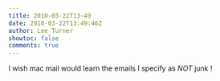 ```yaml
---
title: 2010-03-22T13-49
date: 2010-03-22T13:49:46Z
author: Lee Turner
showtoc: false
comments: true
---
```


I wish mac mail would learn the emails I specify as *NOT* junk !

